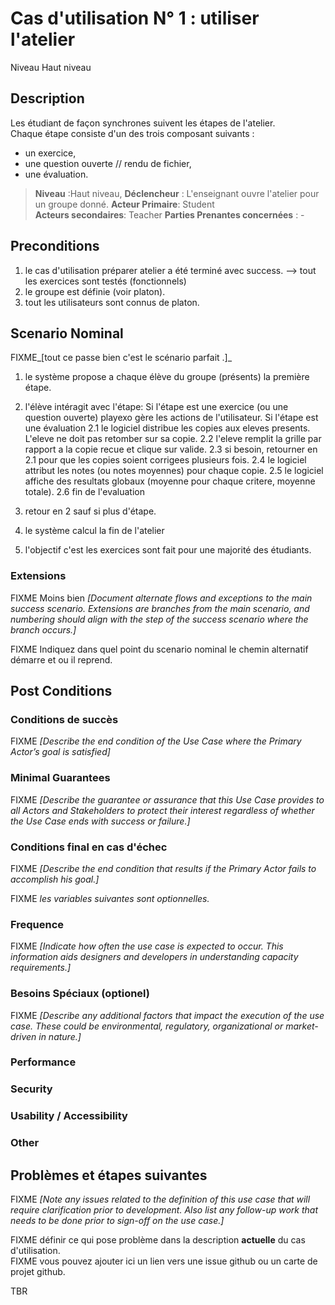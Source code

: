 

# Cas d'utilisation N° 1 :  utiliser l'atelier 

Niveau Haut niveau

##  Description

Les étudiant de façon synchrones suivent les étapes de l'atelier.  
Chaque étape consiste d'un des trois composant suivants :  
- un exercice,
- une question ouverte // rendu de fichier,  
- une évaluation.


> **Niveau** :Haut niveau, 
> **Déclencheur** : L'enseignant ouvre l'atelier pour un groupe donné.
> **Acteur Primaire**:  Student  
> **Acteurs secondaires**: Teacher
> **Parties Prenantes concernées** : -   
 
 
## Preconditions

1) le cas d'utilisation préparer atelier a été terminé avec success.
    --> tout les exercices sont testés (fonctionnels)
2) le groupe est définie (voir platon).
3) tout les utilisateurs sont connus de platon.



## Scenario Nominal

FIXME_[tout ce passe bien c'est le scénario parfait .]_

1.  le système propose a chaque élève du groupe (présents) la première étape.  
2.  l'élève intéragit avec l'étape:
    Si l'étape est une exercice (ou une question ouverte) playexo gère les actions de l'utilisateur.
    Si l'étape est une évaluation
    2.1  le logiciel distribue les copies aux eleves presents. L'eleve ne doit pas retomber sur sa copie.
    2.2  l'eleve remplit la grille par rapport a la copie recue et clique sur valide.
    2.3  si besoin, retourner en 2.1 pour que les copies soient corrigees plusieurs fois.
    2.4  le logiciel attribut les notes (ou notes moyennes) pour chaque copie.
    2.5  le logiciel affiche des resultats globaux (moyenne pour chaque critere, moyenne totale).
    2.6  fin de l'evaluation
3.  retour en 2 sauf si plus d'étape.
4.  le système calcul la fin de l'atelier 
 
5. l'objectif c'est les exercices sont fait pour une majorité des étudiants. 


### Extensions
FIXME Moins bien _[Document alternate flows and exceptions to the main success scenario. Extensions are branches from the main scenario, and numbering should align with the step of the success scenario where the branch occurs.]_

FIXME Indiquez dans quel point du scenario nominal le chemin alternatif démarre et ou il reprend.


## Post Conditions
### Conditions de succès 
FIXME _[Describe the end condition of the Use Case where the Primary Actor’s goal is satisfied]_

### Minimal Guarantees
FIXME _[Describe the guarantee or assurance that this Use Case provides to all Actors and Stakeholders to protect their interest regardless of whether the Use Case ends with success or failure.]_

### Conditions final en cas d'échec
FIXME _[Describe the end condition that results if the Primary Actor fails to accomplish his goal.]_


FIXME _les variables suivantes sont optionnelles._

### Frequence
FIXME _[Indicate how often the use case is expected to occur. This information aids designers and developers in understanding capacity requirements.]_   
### Besoins Spéciaux (optionel)  
FIXME _[Describe any additional factors that impact the execution of the use case. These could be environmental, regulatory, organizational or market-driven in nature.]_  
### Performance  
### Security  
### Usability / Accessibility  
### Other  

##  Problèmes et étapes suivantes  
FIXME _[Note any issues related to the definition of this use case that will require clarification prior to development. Also list any follow-up work that needs to be done prior to sign-off on the use case.]_  

FIXME définir ce qui pose problème dans la description **actuelle** du cas d'utilisation.  
FIXME vous pouvez ajouter ici un lien vers une issue github ou un carte de projet github.

TBR
